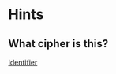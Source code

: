# Hints

## What cipher is this?

[Identifier](https://www.boxentriq.com/code-breaking/cipher-identifier)  
  


